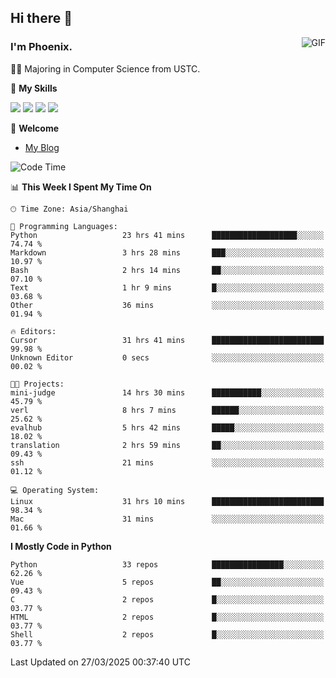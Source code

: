 ## Hi there 👋
<img align="right" alt="GIF" src="https://raw.githubusercontent.com/JoeyBling/JoeyBling/master/pic/pusheencode.gif" />

### I'm Phoenix.

👨‍🎓 Majoring in Computer Science from USTC.

🌟 **My Skills**

![](https://img.shields.io/badge/-Python-3e74a2?style=flat-square&logo=Python&logoColor=fff)
![](https://img.shields.io/badge/-C++-9f62a5?style=flat&logo=cplusplus&logoColor=white)
![](https://img.shields.io/badge/-Linux-185886?style=flat-square&logo=Linux&logoColor=fff)
![](https://img.shields.io/badge/-Rust-ff4136?style=flat-square&logo=Rust&logoColor=fff)

💬 **Welcome**

- [My Blog](https://ysy-phoenix.github.io/)

<!--START_SECTION:waka-->
![Code Time](http://img.shields.io/badge/Code%20Time-1%2C317%20hrs%2040%20mins-blue)

📊 **This Week I Spent My Time On** 

```text
🕑︎ Time Zone: Asia/Shanghai

💬 Programming Languages: 
Python                   23 hrs 41 mins      ███████████████████░░░░░░   74.74 % 
Markdown                 3 hrs 28 mins       ███░░░░░░░░░░░░░░░░░░░░░░   10.97 % 
Bash                     2 hrs 14 mins       ██░░░░░░░░░░░░░░░░░░░░░░░   07.10 % 
Text                     1 hr 9 mins         █░░░░░░░░░░░░░░░░░░░░░░░░   03.68 % 
Other                    36 mins             ░░░░░░░░░░░░░░░░░░░░░░░░░   01.94 % 

🔥 Editors: 
Cursor                   31 hrs 41 mins      █████████████████████████   99.98 % 
Unknown Editor           0 secs              ░░░░░░░░░░░░░░░░░░░░░░░░░   00.02 % 

🐱‍💻 Projects: 
mini-judge               14 hrs 30 mins      ███████████░░░░░░░░░░░░░░   45.79 % 
verl                     8 hrs 7 mins        ██████░░░░░░░░░░░░░░░░░░░   25.62 % 
evalhub                  5 hrs 42 mins       █████░░░░░░░░░░░░░░░░░░░░   18.02 % 
translation              2 hrs 59 mins       ██░░░░░░░░░░░░░░░░░░░░░░░   09.43 % 
ssh                      21 mins             ░░░░░░░░░░░░░░░░░░░░░░░░░   01.12 % 

💻 Operating System: 
Linux                    31 hrs 10 mins      █████████████████████████   98.34 % 
Mac                      31 mins             ░░░░░░░░░░░░░░░░░░░░░░░░░   01.66 % 
```

**I Mostly Code in Python** 

```text
Python                   33 repos            ████████████████░░░░░░░░░   62.26 % 
Vue                      5 repos             ██░░░░░░░░░░░░░░░░░░░░░░░   09.43 % 
C                        2 repos             █░░░░░░░░░░░░░░░░░░░░░░░░   03.77 % 
HTML                     2 repos             █░░░░░░░░░░░░░░░░░░░░░░░░   03.77 % 
Shell                    2 repos             █░░░░░░░░░░░░░░░░░░░░░░░░   03.77 % 
```




 Last Updated on 27/03/2025 00:37:40 UTC
<!--END_SECTION:waka-->

<!--
**ysy-phoenix/ysy-phoenix** is a ✨ _special_ ✨ repository because its `README.md` (this file) appears on your GitHub profile.

Here are some ideas to get you started:

- 🔭 I’m currently working on ...
- 🌱 I’m currently learning ...
- 👯 I’m looking to collaborate on ...
- 🤔 I’m looking for help with ...
- 💬 Ask me about ...
- 📫 How to reach me: ...
- 😄 Pronouns: ...
- ⚡ Fun fact: ...
-->

